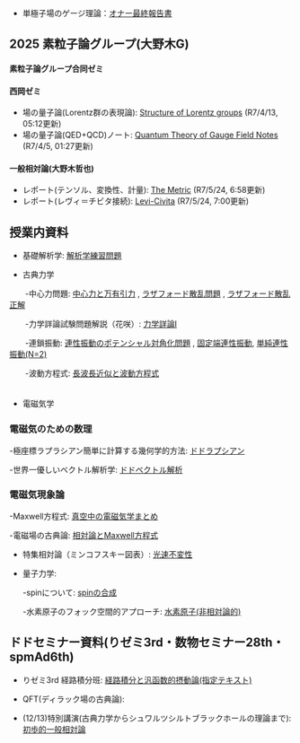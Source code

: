 

* 単極子場のゲージ理論：[オナー最終報告書](https://github.com/Het0710/Het0710.github.io/blob/main/apsguide4-2.pdf)



## 2025 素粒子論グループ(大野木G)

#### 素粒子論グループ合同ゼミ
#### 西岡ゼミ
* 場の量子論(Lorentz群の表現論): [Structure of Lorentz groups](https://github.com/Het0710/Het0710.github.io/blob/main/seminor_qft_1.pdf)  (R7/4/13, 05:12更新)
* 場の量子論(QED+QCD)ノート: [Quantum Theory of Gauge Field Notes](https://github.com/Het0710/Het0710.github.io/blob/main/M57.pdf)  (R7/4/5, 01:27更新)

#### 一般相対論(大野木哲也)
* レポート(テンソル、変換性、計量): [The Metric](https://github.com/Het0710/Het0710.github.io/blob/main/GR7.pdf)  (R7/5/24, 6:58更新)
* レポート(レヴィ＝チビタ接続): [Levi-Civita](https://github.com/Het0710/Het0710.github.io/blob/main/GRSR2.pdf)  (R7/5/24, 7:00更新)

## 授業内資料
* 基礎解析学:  [解析学練習問題](https://github.com/Het0710/Het0710.github.io/blob/main/解析学_まとめ.pdf)

* 古典力学
  
　　-中心力問題: [中心力と万有引力](https://github.com/Het0710/Het0710.github.io/blob/main/中心力による運動.pdf) , [ラザフォード散乱問題](https://github.com/Het0710/Het0710.github.io/blob/main/problem222.pdf) , [ラザフォード散乱正解](https://github.com/Het0710/Het0710.github.io/blob/main/solution.pdf)
  
　　-力学詳論試験問題解説（花咲）: [力学詳論Ⅰ](https://github.com/Het0710/Het0710.github.io/blob/main/力学詳論.pdf)

　　-連鎖振動: [連性振動のポテンシャル対角化問題](https://github.com/Het0710/Het0710.github.io/blob/main/Coupled%20Oscillator.pdf) ,                 [固定端連性振動](https://github.com/Het0710/Het0710.github.io/blob/main/力学_10.pdf), [単純連性振動(N=2)](https://github.com/Het0710/Het0710.github.io/blob/main/基礎解析学ff.pdf)  

　　-波動方程式: [長波長近似と波動方程式](https://github.com/Het0710/Het0710.github.io/blob/main/力学11.pdf)    
  　　　　　　　
* 電磁気学

### 電磁気のための数理


  -極座標ラプラシアン簡単に計算する幾何学的方法: [ドドラプシアン](https://github.com/Het0710/Het0710.github.io/blob/main/D.pdf)

  -世界一優しいベクトル解析学: [ドドベクトル解析](https://github.com/Het0710/Het0710.github.io/blob/main/Vectorcal.pdf)

### 電磁気現象論

  -Maxwell方程式: [真空中の電磁気学まとめ](https://github.com/Het0710/Het0710.github.io/blob/main/EM_classical_fields.pdf)

  -電磁場の古典論: [相対論とMaxwell方程式](https://github.com/Het0710/Het0710.github.io/blob/main/EMAD%203.pdf)

* 特集相対論（ミンコフスキー図表）: [光速不変性](https://github.com/Het0710/Het0710.github.io/blob/main/相対論.pdf)

* 量子力学:


  -spinについて: [spinの合成](https://github.com/Het0710/Het0710.github.io/blob/main/名称未設定.pdf)

  -水素原子のフォック空間的アプローチ: [水素原子(非相対論的)](https://github.com/Het0710/Het0710.github.io/blob/main/名称未設定2.pdf)

  
  

## ドドセミナー資料(りゼミ3rd・数物セミナー28th・spmAd6th)
* りゼミ3rd 経路積分班: [経路積分と汎函数的摂動論(指定テキスト)](https://github.com/Het0710/Het0710.github.io/blob/main/path%20int145.pdf)

* QFT(ディラック場の古典論): 

* (12/13)特別講演(古典力学からシュワルツシルトブラックホールの理論まで): [初歩的一般相対論](https://github.com/Het0710/Het0710.github.io/blob/main/Schwarzchild計量の古典.pdf)



  









  
